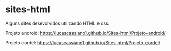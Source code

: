# sites-html
Alguns sites desevolvidos utilizando HTML e css.

Projeto android:
https://lucascassiano1.github.io/Sites-html/Projeto-android/

Projeto cordel:
https://lucascassiano1.github.io/Sites-html/Projeto-cordel/
